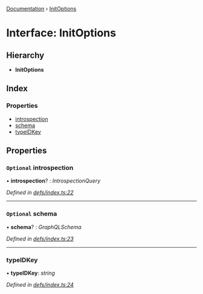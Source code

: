 [Documentation](../README.md) › [InitOptions](initoptions.md)

# Interface: InitOptions

## Hierarchy

* **InitOptions**

## Index

### Properties

* [introspection](initoptions.md#optional-introspection)
* [schema](initoptions.md#optional-schema)
* [typeIDKey](initoptions.md#typeidkey)

## Properties

### `Optional` introspection

• **introspection**? : *IntrospectionQuery*

*Defined in [defs/index.ts:22](https://github.com/badbatch/graphql-box/blob/892c06a/packages/request-parser/src/defs/index.ts#L22)*

___

### `Optional` schema

• **schema**? : *GraphQLSchema*

*Defined in [defs/index.ts:23](https://github.com/badbatch/graphql-box/blob/892c06a/packages/request-parser/src/defs/index.ts#L23)*

___

###  typeIDKey

• **typeIDKey**: *string*

*Defined in [defs/index.ts:24](https://github.com/badbatch/graphql-box/blob/892c06a/packages/request-parser/src/defs/index.ts#L24)*

